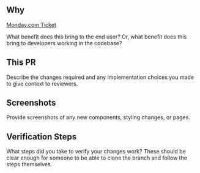 ## Why

[Monday.com Ticket](https://code4community-team.monday.com/boards/XXXXXXXX/pulses/XXXXXXX)

What benefit does this bring to the end user? Or, what benefit does this bring to developers working in the codebase?

## This PR

Describe the changes required and any implementation choices you made to give context to reviewers.

## Screenshots

Provide screenshots of any new components, styling changes, or pages.

## Verification Steps

What steps did you take to verify your changes work? These should be clear enough for someone to be able to clone the branch and follow the steps themselves.
